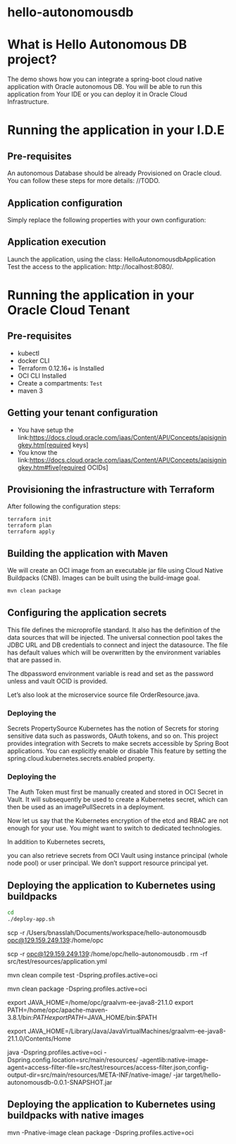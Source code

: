 # hello-autonomousdb

# What is Hello Autonomous DB project?
The demo shows how you can integrate a spring-boot cloud native application with Oracle autonomous DB.
You will be able to run this application from Your IDE or you can deploy it in Oracle Cloud Infrastructure.

# Running the application in your I.D.E

## Pre-requisites
An autonomous Database should be already Provisioned on Oracle cloud.
You can follow these steps for more details: //TODO.
## Application configuration
Simply replace the following properties with your own configuration:
## Application execution
Launch the application, using the class: HelloAutonomousdbApplication
Test the access to the application: http://localhost:8080/.


# Running the application in your Oracle Cloud Tenant
## Pre-requisites
- kubectl
- docker CLI
- Terraform 0.12.16+ is Installed
- OCI CLI Installed
- Create a compartments: `Test`
- maven 3

## Getting your tenant configuration
- You have setup the link:https://docs.cloud.oracle.com/iaas/Content/API/Concepts/apisigningkey.htm[required keys]
- You know the link:https://docs.cloud.oracle.com/iaas/Content/API/Concepts/apisigningkey.htm#five[required OCIDs]

## Provisioning the infrastructure with Terraform

After following the configuration steps:
```
terraform init
terraform plan
terraform apply
```

## Building the application with Maven

We will create an OCI image from an executable jar file using Cloud Native Buildpacks (CNB).
Images can be built using the build-image goal.

```sh
mvn clean package
```

## Configuring the application secrets

This file defines the microprofile standard. It also has the definition of the data sources that will be injected. 
The universal connection pool takes the JDBC URL and DB credentials to connect and inject the datasource. 
The file has default values which will be overwritten by the environment variables that are passed in.

The dbpassword environment variable is read and set as the password unless and vault OCID is provided.

Let’s also look at the microservice source file OrderResource.java.

### Deploying the

Secrets PropertySource
Kubernetes has the notion of Secrets for storing sensitive data such as passwords, OAuth tokens, and so on. 
This project provides integration with Secrets to make secrets accessible by Spring Boot applications.
You can explicitly enable or disable This feature by setting the spring.cloud.kubernetes.secrets.enabled property.



### Deploying the


The Auth Token must first be manually created and stored in OCI Secret in Vault.
It will subsequently be used to create a Kubernetes secret, which can then be used as an imagePullSecrets in a deployment. 

Now let us say that the Kubernetes encryption of the etcd and RBAC are not enough for your use. You might want to switch to dedicated technologies. 

In addition to Kubernetes secrets,

 you can also retrieve secrets from OCI Vault using instance principal (whole node pool) or user principal. We don’t support resource principal yet.

## Deploying the application to Kubernetes using buildpacks
```sh
cd 
./deploy-app.sh
```

scp -r /Users/bnasslah/Documents/workspace/hello-autonomousdb opc@129.159.249.139:/home/opc

scp -r opc@129.159.249.139:/home/opc/hello-autonomousdb .
rm -rf src/test/resources/application.yml

mvn clean compile test -Dspring.profiles.active=oci

mvn clean package -Dspring.profiles.active=oci

export JAVA_HOME=/home/opc/graalvm-ee-java8-21.1.0
export PATH=/home/opc/apache-maven-3.8.1/bin:$PATH
export PATH=$JAVA_HOME/bin:$PATH

export JAVA_HOME=/Library/Java/JavaVirtualMachines/graalvm-ee-java8-21.1.0/Contents/Home



java -Dspring.profiles.active=oci -Dspring.config.location=src/main/resources/ -agentlib:native-image-agent=access-filter-file=src/test/resources/access-filter.json,config-output-dir=src/main/resources/META-INF/native-image/ -jar target/hello-autonomousdb-0.0.1-SNAPSHOT.jar


## Deploying the application to Kubernetes using buildpacks with native images


mvn -Pnative-image clean package -Dspring.profiles.active=oci